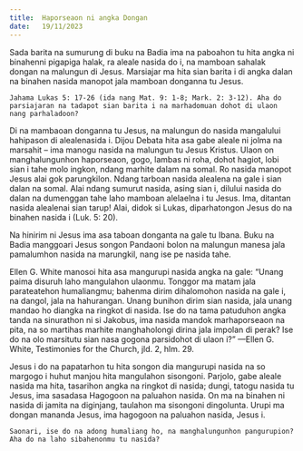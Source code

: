 ```yaml
---
title:  Haporseaon ni angka Dongan
date:   19/11/2023
---
```


Sada barita na sumurung di buku na Badia ima na paboahon tu hita angka ni binahenni pigapiga halak, ra aleale nasida do i, na mamboan sahalak dongan na malungun di Jesus. Marsiajar ma hita sian barita i di angka dalan na binahen nasida manopot jala mamboan donganna tu Jesus.

`Jahama Lukas 5: 17-26 (ida nang Mat. 9: 1-8; Mark. 2: 3-12). Aha do parsiajaran na tadapot sian barita i na marhadomuan dohot di ulaon nang parhaladoon?`

Di na mambaoan donganna tu Jesus, na malungun do nasida mangalului hahipason di alealenasida i. Dijou Debata hita asa gabe aleale ni jolma na marsahit – ima manogu nasida na malungun tu Jesus Kristus. Ulaon on manghalungunhon haporseaon, gogo, lambas ni roha, dohot hagiot, lobi sian i tahe molo ingkon, ndang marhite dalam na somal. Ro nasida manopot Jesus alai gok parungkilon. Ndang tarboan nasida alealena na gale i sian dalan na somal. Alai ndang sumurut nasida, asing sian i, dilului nasida do dalan na dumenggan tahe laho mamboan alelaelna i tu Jesus. Ima, ditantan nasida alealenai sian tarup! Alai, didok si Lukas, diparhatongon Jesus do na binahen nasida i (Luk. 5: 20).

Na hinirim ni Jesus ima asa taboan donganta na gale tu Ibana. Buku na Badia manggoari Jesus songon Pandaoni bolon na malungun manesa jala pamalumhon nasida na marungkil, nang ise pe nasida tahe.

Ellen G. White manosoi hita asa mangurupi nasida angka na gale: “Unang paima disuruh laho mangulahon ulaonmu. Tonggor ma matam jala parateatehon humaliangmu; bahenma dirim dihalomohon nasida na gale i, na dangol, jala na hahurangan. Unang bunihon dirim sian nasida, jala unang mandao ho diangka na ringkot di nasida. Ise do na tama patuduhon angka tanda na sinurathon ni si Jakobus, ima nasida mandok marhaporseaon na pita, na so martihas marhite manghaholongi dirina jala impolan di perak? Ise do na olo marsitutu sian nasa gogona parsidohot di ulaon i?” —Ellen G. White, Testimonies for the Church, jld. 2, hlm. 29.

Jesus i do na papatarhon tu hita songon dia mangurupi nasida na so margogo i huhut manjou hita mangulahon sisongoni. Parjolo, gabe aleale nasida ma hita, tasarihon angka na ringkot di nasida; dungi, tatogu nasida tu Jesus, ima sasadasa Hagogoon na paluahon nasida. On ma na binahen ni nasida di jamita na diginjang, taulahon ma sisongoni dingolunta. Urupi ma dongan mananda Jesus, ima hagogoon na paluahon nasida, Jesus i.

`Saonari, ise do na adong humaliang ho, na manghalungunhon pangurupion? Aha do na laho sibahenonmu tu nasida?`